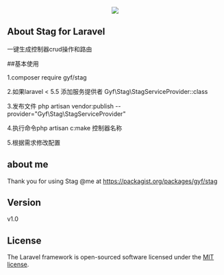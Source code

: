 <p align="center"><img src="https://laravel.com/assets/img/components/logo-laravel.svg"></p>

## About Stag for Laravel

一键生成控制器crud操作和路由

##基本使用
<p>1.composer require gyf/stag</p>
<p>2.如果laravel < 5.5 添加服务提供者 Gyf\Stag\StagServiceProvider::class</p>
<p>3.发布文件 php artisan vendor:publish --provider="Gyf\Stag\StagServiceProvider"</p>
<p>4.执行命令php artisan c:make 控制器名称</p>
<p>5.根据需求修改配置</p>

## about me

Thank you for using Stag
@me at https://packagist.org/packages/gyf/stag
## Version
v1.0

## License

The Laravel framework is open-sourced software licensed under the [MIT license](https://opensource.org/licenses/MIT).
